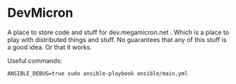 # DevMicron

A place to store code and stuff for dev.megamicron.net . Which is a place to play with distributed things and stuff. No guarantees that any of this stuff is a good idea. Or that it works.

Useful commands:

```
ANSIBLE_DEBUG=true sudo ansible-playbook ansible/main.yml
```